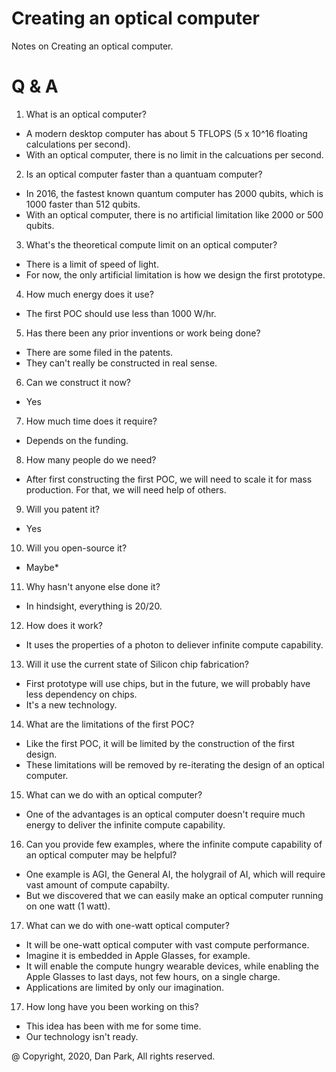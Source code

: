 # Creating an optical computer
Notes on Creating an optical computer.

# Q & A
1. What is an optical computer?

- A modern desktop computer has about 5 TFLOPS (5 x 10^16 floating calculations per second).  
- With an optical computer, there is no limit in the calcuations per second. 

2. Is an optical computer faster than a quantuam computer?

- In 2016, the fastest known quantum computer has 2000 qubits, which is 1000 faster than 512 qubits.
- With an optical computer, there is no artificial limitation like 2000 or 500 qubits.

3. What's the theoretical compute limit on an optical computer?
- There is a limit of speed of light.
- For now, the only artificial limitation is how we design the first prototype.

4. How much energy does it use?
- The first POC should use less than 1000 W/hr.

5. Has there been any prior inventions or work being done?
- There are some filed in the patents.
- They can't really be constructed in real sense.

6. Can we construct it now?
- Yes

7. How much time does it require?
- Depends on the funding.

8. How many people do we need?
- After first constructing the first POC, we will need to scale it for mass production.  For that, we will need help of others.

9. Will you patent it?
- Yes

10. Will you open-source it?
- Maybe*

11. Why hasn't anyone else done it?
- In hindsight, everything is 20/20.

12. How does it work?
- It uses the properties of a photon to deliever infinite compute capability.

13. Will it use the current state of Silicon chip fabrication?
- First prototype will use chips, but in the future, we will probably have less dependency on chips.
- It's a new technology.

14. What are the limitations of the first POC?
- Like the first POC, it will be limited by the construction of the first design.
- These limitations will be removed by re-iterating the design of an optical computer.

15. What can we do with an optical computer?
- One of the advantages is an optical computer doesn't require much energy to deliver the infinite compute capability.

16. Can you provide few examples, where the infinite compute capability of an optical computer may be helpful?
- One example is AGI, the General AI, the holygrail of AI, which will require vast amount of compute capabilty.
- But we discovered that we can easily make an optical computer running on one watt (1 watt).

17. What can we do with one-watt optical computer?
- It will be one-watt optical computer with vast compute performance.
- Imagine it is embedded in Apple Glasses, for example.
- It will enable the compute hungry wearable devices, while enabling the Apple Glasses to last days, not few hours, on a single charge.
- Applications are limited by only our imagination.

17. How long have you been working on this?
- This idea has been with me for some time.
- Our technology isn't ready.


@ Copyright, 2020, Dan Park, All rights reserved.

 
